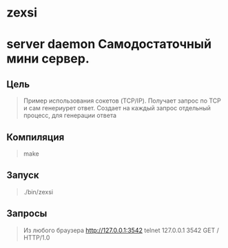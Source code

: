 # zexsi
server daemon
Самодостаточный мини сервер.
============================

Цель
--------
> Пример использования сокетов (TCP/IP).
> Получает запрос по TCP и сам генериурет ответ.
> Создает на каждый запрос отдельный процесс, для генерации ответа

Компиляция
----------
> make

Запуск
------
> ./bin/zexsi

Запросы
-------
> Из любого браузера http://127.0.0.1:3542
> telnet 127.0.0.1 3542
>	GET / HTTP/1.0

